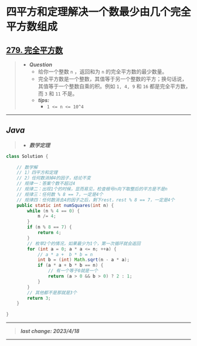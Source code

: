 # 四平方和定理解决一个数最少由几个完全平方数组成

## [279. 完全平方数](https://leetcode.cn/problems/perfect-squares/)

> - ***Question***
>   - 给你一个整数 `n` ，返回和为 `n` 的完全平方数的最少数量。
>   - 完全平方数是一个整数，其值等于另一个整数的平方；换句话说，其值等于一个整数自乘的积。例如 `1, 4, 9` 和 `16` 都是完全平方数，而 `3` 和 `11` 不是。
>   - ***tips:***
>     - `1 <= n <= 10^4`

---

## *Java*

> - ***数学定理***

```java
class Solution {
    
    // 数学解
    // 1）四平方和定理
    // 2）任何数消掉4的因子，结论不变
    // 规律一：答案个数不超过4
    // 规律二：出现1个的时候，显而易见，检查根号n向下取整后的平方是不是n
    // 规律三：任何数 % 8 == 7，一定是4个
    // 规律四：任何数消去4的因子之后，剩下rest，rest % 8 == 7，一定是4个
    public static int numSquares(int n) {
        while (n % 4 == 0) {
            n /= 4;
        }
        if (n % 8 == 7) {
            return 4;
        }
        // 枚举2个的情况，如果最少为1个，第一次循环就会返回
        for (int a = 0; a * a <= n; ++a) {
            // a * a +  b * b = n
            int b = (int) Math.sqrt(n - a * a);
            if (a * a + b * b == n) {
                // 有一个等于0就是一个
                return (a > 0 && b > 0) ? 2 : 1;
            }
        }
        // 其他都不是那就是3个
        return 3;
    }
    
}   
```

---

> ***last change: 2023/4/18***

---
